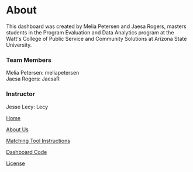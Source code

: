 
# About 

This dashboard was created by Melia Petersen and Jaesa Rogers, masters students in the Program Evaluation and Data Analytics program at the Watt's College of Public Service and Community Solutions at Arizona State University. 

### Team Members

Melia Petersen: meliapetersen  
Jaesa Rogers: JaesaR   

### Instructor
Jesse Lecy: Lecy


[Home]()

[About Us]()

[Matching Tool Instructions](https://github.com/meliapetersen/matching-project/blob/master/code/metro-matching-loop.Rmd)

[Dashboard Code](https://github.com/meliapetersen/matching-project/blob/master/code/dashboard-code.rmd)

[License]()
